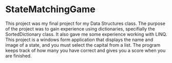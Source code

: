# StateMatchingGame

This project was my final project for my Data Structures class. The purpose of the project was to gain experience 
using dictionaries, specifially the SortedDictionary class. It also gave me some experience working with LINQ. 
This project is a windows form application that displays the name and image of a state, and you must select the 
capital from a list. The program keeps track of how many you have correct and gives you a score when you are finished. 
